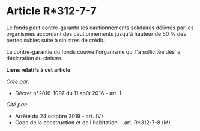 # Article R*312-7-7

Le fonds peut contre-garantir les cautionnements solidaires délivrés par les organismes accordant des cautionnements jusqu'à
hauteur de 50 % des pertes subies suite à sinistres de crédit. 

La contre-garantie du fonds couvre l'organisme qui l'a sollicitée dès la déclaration du sinistre.

**Liens relatifs à cet article**

_Créé par_:

  - Décret n°2016-1097 du 11 août 2016 - art. 1

_Cité par_:

  - Arrêté du 24 octobre 2019 - art. (V)
  - Code de la construction et de l'habitation. - art. R*312-7-8 (M)
